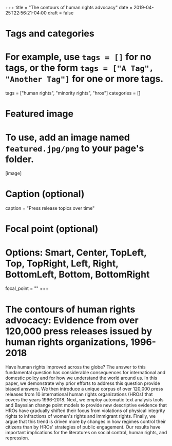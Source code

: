 +++
title = "The contours of human rights advocacy"
date = 2019-04-25T22:56:21-04:00
draft = false

# Tags and categories
# For example, use `tags = []` for no tags, or the form `tags = ["A Tag", "Another Tag"]` for one or more tags.
tags = ["human rights", "minority rights", "hros"]
categories = []

# Featured image
# To use, add an image named `featured.jpg/png` to your page's folder. 
[image]
  # Caption (optional)
  caption = "Press release topics over time"

  # Focal point (optional)
  # Options: Smart, Center, TopLeft, Top, TopRight, Left, Right, BottomLeft, Bottom, BottomRight
  focal_point = ""
+++

# The contours of human rights advocacy: Evidence from over 120,000 press releases issued by human rights organizations, 1996-2018


Have human rights improved across the globe? The answer to this fundamental question has considerable consequences for international and domestic policy and for how we understand the world around us. In this paper, we demonstrate why prior efforts to address this question provide biased answers. We then introduce a unique corpus of over 120,000 press releases from 10 international human rights organizations (HROs) that covers the years 1996-2018. Next, we employ automatic text analysis tools and Bayesian change point models to provide new descriptive evidence that HROs have gradually shifted their focus from violations of physical integrity rights to infractions of women's rights and immigrant rights. Finally, we argue that this trend is driven more by changes in how regimes control their citizens than by HROs' strategies of public engagement. Our results have important implications for the literatures on social control, human rights, and repression.